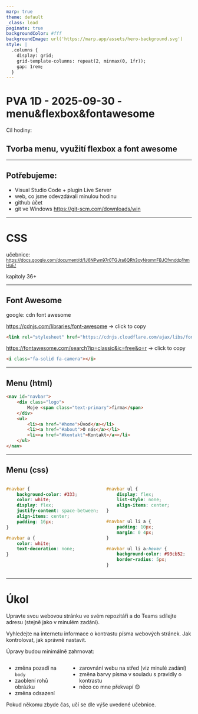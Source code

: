 ```yaml
---
marp: true
theme: default
_class: lead
paginate: true
backgroundColor: #fff
backgroundImage: url('https://marp.app/assets/hero-background.svg')
style: |
  .columns {
    display: grid;
    grid-template-columns: repeat(2, minmax(0, 1fr));
    gap: 1rem;
  }
---
```


# PVA 1D - 2025-09-30 - menu&flexbox&fontawesome

Cíl hodiny:

## Tvorba menu, využití flexbox a font awesome

---
## Potřebujeme:

- Visual Studio Code + plugin Live Server
- web, co jsme odevzdávali minulou hodinu
- github účet
- git ve Windows https://git-scm.com/downloads/win

---

# CSS

učebnice: <small> https://docs.google.com/document/d/1J6NPwn97r0TGJra6QRh3oyNromnFBJCfvnddp1hmHuE/ </small>

kapitoly 36+

---

## Font Awesome

google: cdn font awesome

https://cdnjs.com/libraries/font-awesome -> click to copy

```html
<link rel="stylesheet" href="https://cdnjs.cloudflare.com/ajax/libs/font-awesome/7.0.1/css/all.min.css" ... />
```
https://fontawesome.com/search?ip=classic&ic=free&o=r -> click to copy

```html
<i class="fa-solid fa-camera"></i>
```

---

## Menu (html)

```html
<nav id="navbar">
    <div class="logo">
        Moje <span class="text-primary">firma</span>
    </div>
    <ul>
        <li><a href="#home">Úvod</a></li>
        <li><a href="#about">O nás</a></li>
        <li><a href="#kontakt">Kontakt</a></li>
    </ul>
</nav>
```
---

## Menu (css)

<div class="columns">
<div>


```css
#navbar {
    background-color: #333;
    color: white;
    display: flex;
    justify-content: space-between;
    align-items: center;
    padding: 16px;
}

#navbar a {
    color: white;
    text-decoration: none;
}
```
</div><div>

```css
#navbar ul {
    display: flex;
    list-style: none;
    align-items: center;
}

#navbar ul li a {
    padding: 10px;
    margin: 0 4px;
}

#navbar ul li a:hover {
    background-color: #93cb52;
    border-radius: 5px;
}
```
</div></div>

--- 

# Úkol

Upravte svou webovou stránku ve svém repozitáři a do Teams sdílejte adresu (stejně jako v minulém zadání).

Vyhledejte na internetu informace o kontrastu písma webových stránek. Jak kontrolovat, jak správně nastavit.

Úpravy budou minimálně zahrnovat:
<div class="columns">
<div>

- změna pozadí na `body`
- zaoblení rohů obrázku
- změna odsazení
</div><div>

- zarovnání webu na střed (viz minulé zadání)
- změna barvy písma v souladu s pravidly o kontrastu
- něco co mne překvapí 😊

</div></div>
Pokud někomu zbyde čas, učí se dle výše uvedené učebnice.</small>
